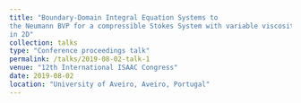 ```yaml
---
title: "Boundary-Domain Integral Equation Systems to
the Neumann BVP for a compressible Stokes System with variable viscosity
in 2D"
collection: talks
type: "Conference proceedings talk"
permalink: /talks/2019-08-02-talk-1
venue: "12th International ISAAC Congress"
date: 2019-08-02
location: "University of Aveiro, Aveiro, Portugal"
---
```




